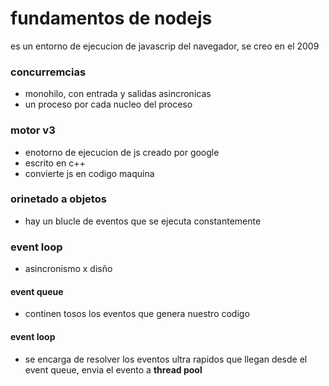# fundamentos de nodejs

es un entorno de ejecucion de javascrip del navegador, se creo en el 2009

### concurremcias

- monohilo, con entrada y salidas asincronicas
- un proceso por cada nucleo del proceso

### motor v3

- enotorno de ejecucion de js creado por google
- escrito en c++
- convierte js en codigo maquina

### orinetado a objetos

- hay un blucle de eventos que se ejecuta constantemente


### event loop

- asincronismo x disño
#### event queue
- continen tosos los eventos que genera nuestro codigo
#### event loop
- se encarga de resolver los eventos ultra rapidos que llegan desde el event queue, envia el evento a **thread pool**

